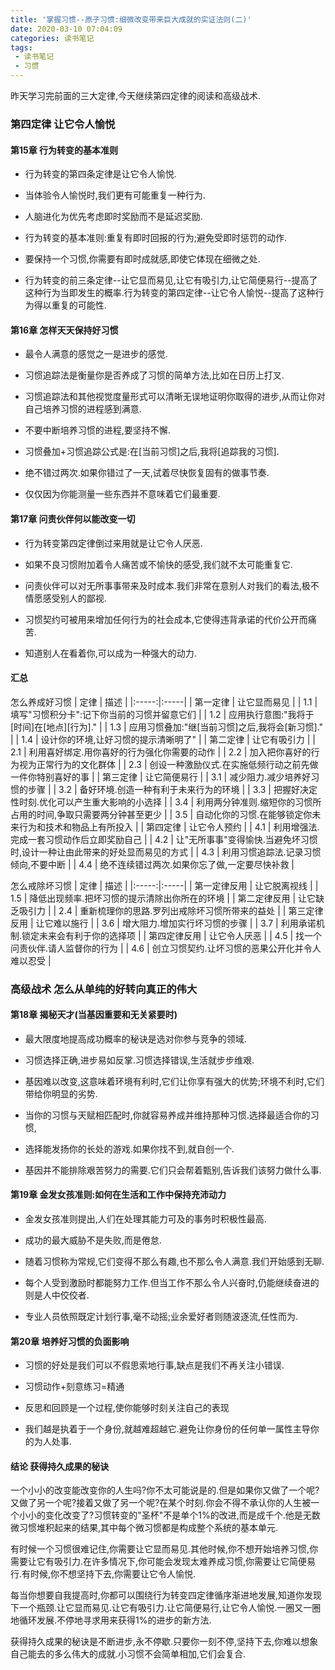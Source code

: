 ```yaml
---
title: '掌握习惯--原子习惯:细微改变带来巨大成就的实证法则(二)'
date: 2020-03-10 07:04:09
categories: 读书笔记
tags:
 - 读书笔记
 - 习惯
---
```


昨天学习完前面的三大定律,今天继续第四定律的阅读和高级战术.
<!---more-->

### 第四定律 让它令人愉悦

#### 第15章 行为转变的基本准则

* 行为转变的第四条定律是让它令人愉悦.

* 当体验令人愉悦时,我们更有可能重复一种行为.

* 人脑进化为优先考虑即时奖励而不是延迟奖励.

* 行为转变的基本准则:重复有即时回报的行为;避免受即时惩罚的动作.

* 要保持一个习惯,你需要有即时成就感,即使它体现在细微之处.

* 行为转变的前三条定律--让它显而易见,让它有吸引力,让它简便易行--提高了这种行为当即发生的概率.行为转变的第四定律--让它令人愉悦--提高了这种行为得以重复的可能性.

#### 第16章 怎样天天保持好习惯

* 最令人满意的感觉之一是进步的感觉.

* 习惯追踪法是衡量你是否养成了习惯的简单方法,比如在日历上打叉.

* 习惯追踪法和其他视觉度量形式可以清晰无误地证明你取得的进步,从而让你对自己培养习惯的进程感到满意.

* 不要中断培养习惯的进程,要坚持不懈.

* 习惯叠加+习惯追踪公式是:在[当前习惯]之后,我将[追踪我的习惯].

* 绝不错过两次.如果你错过了一天,试着尽快恢复固有的做事节奏.

* 仅仅因为你能测量一些东西并不意味着它们最重要.

#### 第17章 问责伙伴何以能改变一切

* 行为转变第四定律倒过来用就是让它令人厌恶.

* 如果不良习惯附加着令人痛苦或不愉快的感受,我们就不太可能重复它.

* 问责伙伴可以对无所事事带来及时成本.我们非常在意别人对我们的看法,极不情愿感受别人的鄙视.

* 习惯契约可被用来增加任何行为的社会成本,它使得违背承诺的代价公开而痛苦.

* 知道别人在看着你,可以成为一种强大的动力.

#### 汇总

怎么养成好习惯
| 定律  | 描述 |
|:-----:|:-----|
| 第一定律 | 让它显而易见 |
| 1.1 | 填写"习惯积分卡":记下你当前的习惯并留意它们 |
| 1.2 | 应用执行意图:"我将于[时间]在[地点][行为]." |
| 1.3 | 应用习惯叠加:"继[当前习惯]之后,我将会[新习惯]." |
| 1.4 | 设计你的环境,让好习惯的提示清晰明了" |
| 第二定律 | 让它有吸引力 |
| 2.1 | 利用喜好绑定.用你喜好的行为强化你需要的动作 |
| 2.2 | 加入把你喜好的行为视为正常行为的文化群体 |
| 2.3 | 创设一种激励仪式.在实施低频行动之前先做一件你特别喜好的事 |
| 第三定律 | 让它简便易行 |
| 3.1 | 减少阻力.减少培养好习惯的步骤 |
| 3.2 | 备好环境.创造一种有利于未来行为的环境 |
| 3.3 | 把握好决定性时刻.优化可以产生重大影响的小选择 |
| 3.4 | 利用两分钟准则.缩短你的习惯所占用的时间,争取只需要两分钟甚至更少 |
| 3.5 | 自动化你的习惯.在能够锁定你未来行为和技术和物品上有所投入 |
| 第四定律 | 让它令人预约 |
| 4.1 | 利用增强法.完成一套习惯动作后立即奖励自己 |
| 4.2 | 让"无所事事"变得愉快.当避免坏习惯时,设计一种让由此带来的好处显而易见的方式 |
| 4.3 | 利用习惯追踪法.记录习惯倾向,不要中断 |
| 4.4 | 绝不连续错过两次.如果你忘了做,一定要尽快补救 |

怎么戒除坏习惯
| 定律  | 描述 |
|:-----:|:-----|
| 第一定律反用 | 让它脱离视线 |
| 1.5 | 降低出现频率.把坏习惯的提示清除出你所在的环境 |
| 第二定律反用 | 让它缺乏吸引力 |
| 2.4 | 重新梳理你的思路.罗列出戒除坏习惯所带来的益处 |
| 第三定律反用 | 让它难以施行 |
| 3.6 | 增大阻力.增加实行坏习惯的步骤 |
| 3.7 | 利用承诺机制.锁定未来会有利于你的选择项 |
| 第四定律反用 | 让它令人厌恶 |
| 4.5 | 找一个问责伙伴.请人监督你的行为 |
| 4.6 | 创立习惯契约.让坏习惯的恶果公开化并令人难以忍受 |

### 高级战术 怎么从单纯的好转向真正的伟大

#### 第18章 揭秘天才(当基因重要和无关紧要时)

* 最大限度地提高成功概率的秘诀是选对你参与竞争的领域.

* 习惯选择正确,进步易如反掌.习惯选择错误,生活就步步维艰.

* 基因难以改变,这意味着环境有利时,它们让你享有强大的优势;环境不利时,它们带给你明显的劣势.

* 当你的习惯与天赋相匹配时,你就容易养成并维持那种习惯.选择最适合你的习惯,

* 选择能发扬你的长处的游戏.如果你找不到,就自创一个.

* 基因并不能排除艰苦努力的需要.它们只会帮着甄别,告诉我们该努力做什么事.

#### 第19章 金发女孩准则:如何在生活和工作中保持充沛动力

* 金发女孩准则提出,人们在处理其能力可及的事务时积极性最高.

* 成功的最大威胁不是失败,而是倦怠.

* 随着习惯称为常规,它们变得不那么有趣,也不那么令人满意.我们开始感到无聊.

* 每个人受到激励时都能努力工作.但当工作不那么令人兴奋时,仍能继续奋进的则是人中佼佼者.

* 专业人员依照既定计划行事,毫不动摇;业余爱好者则随波逐流,任性而为.

#### 第20章 培养好习惯的负面影响

* 习惯的好处是我们可以不假思索地行事,缺点是我们不再关注小错误.

* 习惯动作+刻意练习=精通

* 反思和回顾是一个过程,使你能够时刻关注自己的表现

* 我们越是执着于一个身份,就越难超越它.避免让你身份的任何单一属性主导你的为人处事.

#### 结论 获得持久成果的秘诀

一个小小的改变能改变你的人生吗?你不太可能说是的.但是如果你又做了一个呢?又做了另一个呢?接着又做了另一个呢?在某个时刻.你会不得不承认你的人生被一个小小的变化改变了?习惯转变的"圣杯"不是单个1%的改进,而是成千个.他是无数微习惯堆积起来的结果,其中每个微习惯都是构成整个系统的基本单元.

有时候一个习惯很难记住,你需要让它显而易见.其他时候,你不想开始培养习惯,你需要让它有吸引力.在许多情况下,你可能会发现太难养成习惯,你需要让它简便易行.有时候,你不想坚持下去,你需要让它令人愉悦.

每当你想要自我提高时,你都可以围绕行为转变四定律循序渐进地发展,知道你发现下一个瓶颈.让它显而易见.让它有吸引力.让它简便易行,让它令人愉悦.一圈又一圈地循环发展.不停地寻求用来获得1%的进步的新方法.

获得持久成果的秘诀是不断进步,永不停歇.只要你一刻不停,坚持下去,你难以想象自己能去的多么伟大的成就.小习惯不会简单相加,它们会复合.
